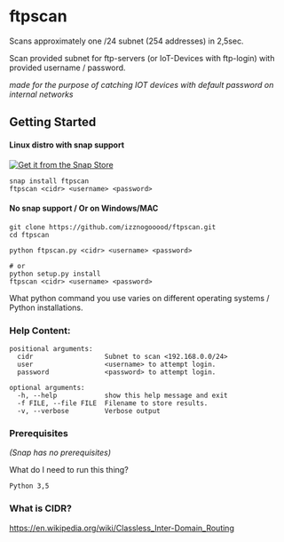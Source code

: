   
# ftpscan

Scans approximately one /24 subnet (254 addresses) in 2,5sec.

Scan provided subnet for ftp-servers (or IoT-Devices with ftp-login) with provided 
username / password.  

*made for the purpose of catching IOT devices with default password on internal networks*

## Getting Started
#### Linux distro with snap support

[![Get it from the Snap Store](https://snapcraft.io/static/images/badges/en/snap-store-white.svg)](https://snapcraft.io/ftpscan)

```
snap install ftpscan
ftpscan <cidr> <username> <password>
```


#### No snap support / Or on Windows/MAC
```
git clone https://github.com/izznogooood/ftpscan.git
cd ftpscan

python ftpscan.py <cidr> <username> <password>

# or
python setup.py install
ftpscan <cidr> <username> <password>

```

What python command you use varies on different operating systems / Python installations.

### Help Content:

```
positional arguments:
  cidr                  Subnet to scan <192.168.0.0/24>
  user                  <username> to attempt login.
  password              <password> to attempt login.

optional arguments:
  -h, --help            show this help message and exit
  -f FILE, --file FILE  Filename to store results.
  -v, --verbose         Verbose output
```

### Prerequisites
*(Snap has no prerequisites)*

What do I need to run this thing?

```
Python 3,5
```

### What is CIDR?

https://en.wikipedia.org/wiki/Classless_Inter-Domain_Routing